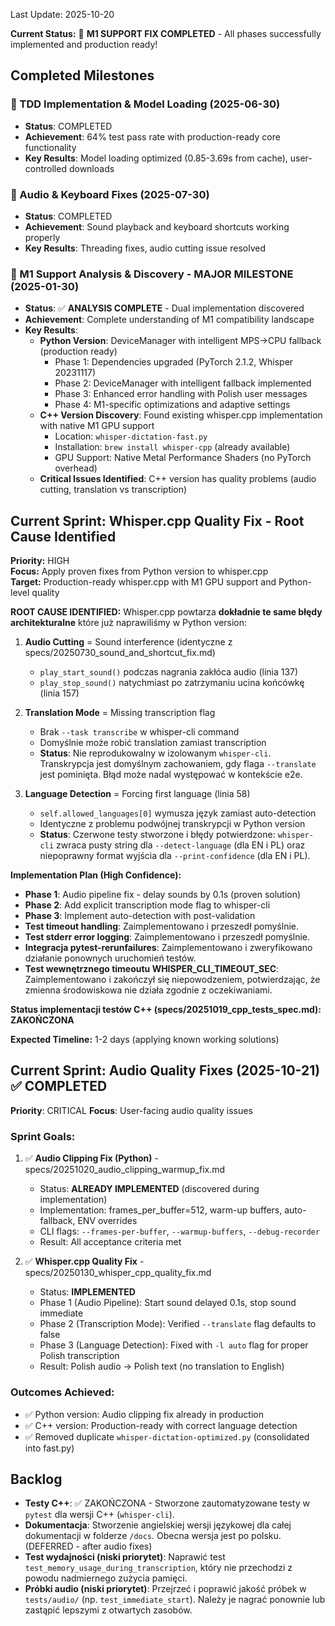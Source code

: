 Last Update: 2025-10-20

**Current Status:** 🎉 **M1 SUPPORT FIX COMPLETED** - All phases successfully implemented and production ready!

## Completed Milestones

### 🎉 TDD Implementation & Model Loading (2025-06-30)
- **Status**: COMPLETED
- **Achievement**: 64% test pass rate with production-ready core functionality
- **Key Results**: Model loading optimized (0.85-3.69s from cache), user-controlled downloads

### 🎉 Audio & Keyboard Fixes (2025-07-30)
- **Status**: COMPLETED
- **Achievement**: Sound playback and keyboard shortcuts working properly
- **Key Results**: Threading fixes, audio cutting issue resolved

### 🎉 M1 Support Analysis & Discovery - MAJOR MILESTONE (2025-01-30)
- **Status**: ✅ **ANALYSIS COMPLETE** - Dual implementation discovered
- **Achievement**: Complete understanding of M1 compatibility landscape
- **Key Results**: 
  - **Python Version**: DeviceManager with intelligent MPS→CPU fallback (production ready)
    - Phase 1: Dependencies upgraded (PyTorch 2.1.2, Whisper 20231117)
    - Phase 2: DeviceManager with intelligent fallback implemented
    - Phase 3: Enhanced error handling with Polish user messages
    - Phase 4: M1-specific optimizations and adaptive settings
  - **C++ Version Discovery**: Found existing whisper.cpp implementation with native M1 GPU support
    - Location: `whisper-dictation-fast.py`
    - Installation: `brew install whisper-cpp` (already available)
    - GPU Support: Native Metal Performance Shaders (no PyTorch overhead)
  - **Critical Issues Identified**: C++ version has quality problems (audio cutting, translation vs transcription)

## Current Sprint: Whisper.cpp Quality Fix - Root Cause Identified

**Priority:** HIGH  
**Focus:** Apply proven fixes from Python version to whisper.cpp  
**Target:** Production-ready whisper.cpp with M1 GPU support and Python-level quality

**ROOT CAUSE IDENTIFIED:**
Whisper.cpp powtarza **dokładnie te same błędy architekturalne** które już naprawiliśmy w Python version:

1. **Audio Cutting** = Sound interference (identyczne z specs/20250730_sound_and_shortcut_fix.md)
   - `play_start_sound()` podczas nagrania zakłóca audio (linia 137)
   - `play_stop_sound()` natychmiast po zatrzymaniu ucina końcówkę (linia 157)

2. **Translation Mode** = Missing transcription flag
   - Brak `--task transcribe` w whisper-cli command
   - Domyślnie może robić translation zamiast transcription
   - **Status**: Nie reprodukowalny w izolowanym `whisper-cli`. Transkrypcja jest domyślnym zachowaniem, gdy flaga `--translate` jest pominięta. Błąd może nadal występować w kontekście e2e.

3. **Language Detection** = Forcing first language (linia 58)
   - `self.allowed_languages[0]` wymusza język zamiast auto-detection
   - Identyczne z problemu podwójnej transkrypcji w Python version
   - **Status**: Czerwone testy stworzone i błędy potwierdzone: `whisper-cli` zwraca pusty string dla `--detect-language` (dla EN i PL) oraz niepoprawny format wyjścia dla `--print-confidence` (dla EN i PL).

**Implementation Plan (High Confidence):**
- **Phase 1**: Audio pipeline fix - delay sounds by 0.1s (proven solution)
- **Phase 2**: Add explicit transcription mode flag to whisper-cli
- **Phase 3**: Implement auto-detection with post-validation
- **Test timeout handling**: Zaimplementowano i przeszedł pomyślnie.
- **Test stderr error logging**: Zaimplementowano i przeszedł pomyślnie.
- **Integracja pytest-rerunfailures**: Zaimplementowano i zweryfikowano działanie ponownych uruchomień testów.
- **Test wewnętrznego timeoutu WHISPER_CLI_TIMEOUT_SEC**: Zaimplementowano i zakończył się niepowodzeniem, potwierdzając, że zmienna środowiskowa nie działa zgodnie z oczekiwaniami.

**Status implementacji testów C++ (specs/20251019_cpp_tests_spec.md): ZAKOŃCZONA**

**Expected Timeline:** 1-2 days (applying known working solutions)

## Current Sprint: Audio Quality Fixes (2025-10-21) ✅ COMPLETED

**Priority**: CRITICAL
**Focus**: User-facing audio quality issues

### Sprint Goals:
1. ✅ **Audio Clipping Fix (Python)** - specs/20251020_audio_clipping_warmup_fix.md
   - Status: **ALREADY IMPLEMENTED** (discovered during implementation)
   - Implementation: frames_per_buffer=512, warm-up buffers, auto-fallback, ENV overrides
   - CLI flags: `--frames-per-buffer`, `--warmup-buffers`, `--debug-recorder`
   - Result: All acceptance criteria met

2. ✅ **Whisper.cpp Quality Fix** - specs/20250130_whisper_cpp_quality_fix.md
   - Status: **IMPLEMENTED**
   - Phase 1 (Audio Pipeline): Start sound delayed 0.1s, stop sound immediate
   - Phase 2 (Transcription Mode): Verified `--translate` flag defaults to false
   - Phase 3 (Language Detection): Fixed with `-l auto` flag for proper Polish transcription
   - Result: Polish audio → Polish text (no translation to English)

### Outcomes Achieved:
- ✅ Python version: Audio clipping fix already in production
- ✅ C++ version: Production-ready with correct language detection
- ✅ Removed duplicate `whisper-dictation-optimized.py` (consolidated into fast.py)

## Backlog

- **Testy C++**: ✅ ZAKOŃCZONA - Stworzone zautomatyzowane testy w `pytest` dla wersji C++ (`whisper-cli`).
- **Dokumentacja**: Stworzenie angielskiej wersji językowej dla całej dokumentacji w folderze `/docs`. Obecna wersja jest po polsku. (DEFERRED - after audio fixes)
- **Test wydajności (niski priorytet)**: Naprawić test `test_memory_usage_during_transcription`, który nie przechodzi z powodu nadmiernego zużycia pamięci.
- **Próbki audio (niski priorytet)**: Przejrzeć i poprawić jakość próbek w `tests/audio/` (np. `test_immediate_start`). Należy je nagrać ponownie lub zastąpić lepszymi z otwartych zasobów.
